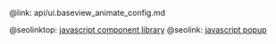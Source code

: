 @link: api/ui.baseview_animate_config.md

@seolinktop: [javascript component library](https://webix.com)
@seolink: [javascript popup](https://webix.com/widget/popup/)
